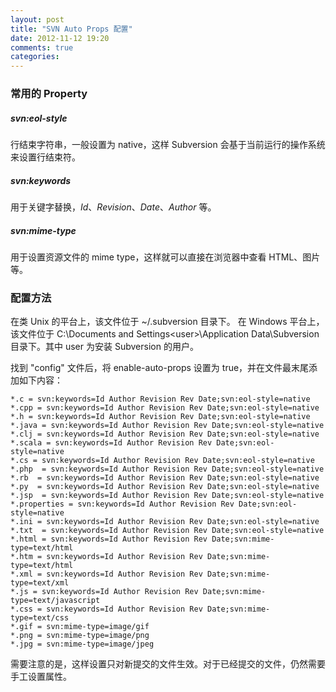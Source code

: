```yaml
---
layout: post
title: "SVN Auto Props 配置"
date: 2012-11-12 19:20
comments: true
categories: 
---
```


### 常用的 Property

##### svn:eol-style

行结束字符串，一般设置为 native，这样 Subversion 会基于当前运行的操作系统来设置行结束符。

##### svn:keywords

用于关键字替换，$Id$、$Revision$、$Date$、$Author$ 等。

##### svn:mime-type

用于设置资源文件的 mime type，这样就可以直接在浏览器中查看 HTML、图片等。

### 配置方法

在类 Unix 的平台上，该文件位于 ~/.subversion 目录下。
在 Windows 平台上，该文件位于 C:\Documents and Settings\<user>\Application Data\Subversion 目录下。其中 user 为安装 Subversion 的用户。

找到 "config" 文件后，将 enable-auto-props 设置为 true，并在文件最末尾添加如下内容：

```
*.c = svn:keywords=Id Author Revision Rev Date;svn:eol-style=native
*.cpp = svn:keywords=Id Author Revision Rev Date;svn:eol-style=native
*.h = svn:keywords=Id Author Revision Rev Date;svn:eol-style=native
*.java = svn:keywords=Id Author Revision Rev Date;svn:eol-style=native
*.clj = svn:keywords=Id Author Revision Rev Date;svn:eol-style=native
*.scala = svn:keywords=Id Author Revision Rev Date;svn:eol-style=native
*.cs = svn:keywords=Id Author Revision Rev Date;svn:eol-style=native
*.php  = svn:keywords=Id Author Revision Rev Date;svn:eol-style=native
*.rb  = svn:keywords=Id Author Revision Rev Date;svn:eol-style=native
*.py  = svn:keywords=Id Author Revision Rev Date;svn:eol-style=native
*.jsp  = svn:keywords=Id Author Revision Rev Date;svn:eol-style=native
*.properties = svn:keywords=Id Author Revision Rev Date;svn:eol-style=native
*.ini = svn:keywords=Id Author Revision Rev Date;svn:eol-style=native
*.txt  = svn:keywords=Id Author Revision Rev Date;svn:eol-style=native
*.html = svn:keywords=Id Author Revision Rev Date;svn:mime-type=text/html
*.htm = svn:keywords=Id Author Revision Rev Date;svn:mime-type=text/html
*.xml = svn:keywords=Id Author Revision Rev Date;svn:mime-type=text/xml
*.js = svn:keywords=Id Author Revision Rev Date;svn:mime-type=text/javascript
*.css = svn:keywords=Id Author Revision Rev Date;svn:mime-type=text/css
*.gif = svn:mime-type=image/gif
*.png = svn:mime-type=image/png
*.jpg = svn:mime-type=image/jpeg
```
需要注意的是，这样设置只对新提交的文件生效。对于已经提交的文件，仍然需要手工设置属性。
